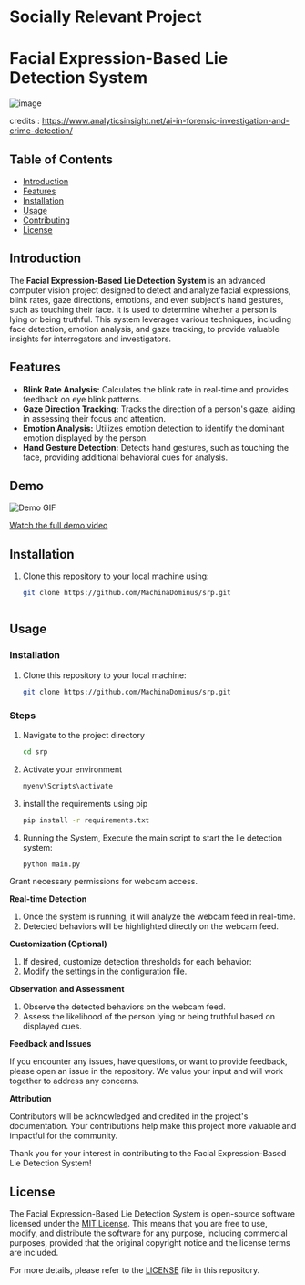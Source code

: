 # Socially Relevant Project

# Facial Expression-Based Lie Detection System


![image](https://github.com/MachinaDominus/srp/assets/141066776/a1c3676b-0b2d-4a3a-9f83-1f0786ad2f97)

credits : https://www.analyticsinsight.net/ai-in-forensic-investigation-and-crime-detection/


## Table of Contents

- [Introduction](#introduction)
- [Features](#features)
- [Installation](#installation)
- [Usage](#usage)
- [Contributing](#contributing)
- [License](#license)

## Introduction

The **Facial Expression-Based Lie Detection System** is an advanced computer vision project designed to detect and analyze facial expressions, blink rates, gaze directions, emotions, and even subject's hand gestures, such as touching their face. It is used to determine whether a person is lying or being truthful. This system leverages various techniques, including face detection, emotion analysis, and gaze tracking, to provide valuable insights for interrogators and investigators.

## Features

- **Blink Rate Analysis:** Calculates the blink rate in real-time and provides feedback on eye blink patterns.
- **Gaze Direction Tracking:** Tracks the direction of a person's gaze, aiding in assessing their focus and attention.
- **Emotion Analysis:** Utilizes emotion detection to identify the dominant emotion displayed by the person.
- **Hand Gesture Detection:** Detects hand gestures, such as touching the face, providing additional behavioral cues for analysis.


## Demo

![Demo GIF](demo.gif)

[Watch the full demo video](demo_video_link)

## Installation

1. Clone this repository to your local machine using:
   ```sh
   git clone https://github.com/MachinaDominus/srp.git



## Usage

### Installation

1. Clone this repository to your local machine:
   ```sh
   git clone https://github.com/MachinaDominus/srp.git

### Steps 
1. Navigate to the project directory
    ```sh
    cd srp
2. Activate your environment
   ```sh
   myenv\Scripts\activate
3. install the requirements using pip
    ```sh
    pip install -r requirements.txt

4. Running the System, Execute the main script to start the lie detection system:
    ```sh
    python main.py
Grant necessary permissions for webcam access.

**Real-time Detection**

1. Once the system is running, it will analyze the webcam feed in real-time.
2. Detected behaviors will be highlighted directly on the webcam feed.

**Customization (Optional)**

1. If desired, customize detection thresholds for each behavior:
2. Modify the settings in the configuration file.

**Observation and Assessment**

1. Observe the detected behaviors on the webcam feed.
2. Assess the likelihood of the person lying or being truthful based on displayed cues.

**Feedback and Issues**

If you encounter any issues, have questions, or want to provide feedback, please open an issue in the repository. We value your input and will work together to address any concerns.

**Attribution**

Contributors will be acknowledged and credited in the project's documentation. Your contributions help make this project more valuable and impactful for the community.

Thank you for your interest in contributing to the Facial Expression-Based Lie Detection System!


## License

The Facial Expression-Based Lie Detection System is open-source software licensed under the [MIT License](LICENSE). This means that you are free to use, modify, and distribute the software for any purpose, including commercial purposes, provided that the original copyright notice and the license terms are included.

For more details, please refer to the [LICENSE](LICENSE) file in this repository.




